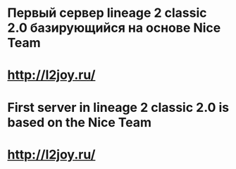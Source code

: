 # Первый сервер lineage 2 classic 2.0 базирующийся на основе Nice Team
# http://l2joy.ru/
# First server in lineage 2 classic 2.0 is based on the Nice Team
# http://l2joy.ru/
